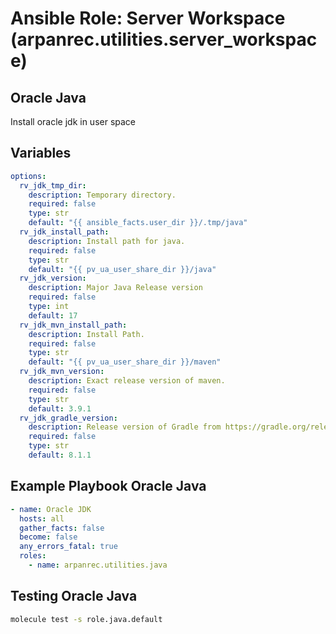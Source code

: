 # Ansible Role: Server Workspace (arpanrec.utilities.server_workspace)

## Oracle Java

Install oracle jdk in user space

## Variables

```yaml
options:
  rv_jdk_tmp_dir:
    description: Temporary directory.
    required: false
    type: str
    default: "{{ ansible_facts.user_dir }}/.tmp/java"
  rv_jdk_install_path:
    description: Install path for java.
    required: false
    type: str
    default: "{{ pv_ua_user_share_dir }}/java"
  rv_jdk_version:
    description: Major Java Release version
    required: false
    type: int
    default: 17
  rv_jdk_mvn_install_path:
    description: Install Path.
    required: false
    type: str
    default: "{{ pv_ua_user_share_dir }}/maven"
  rv_jdk_mvn_version:
    description: Exact release version of maven.
    required: false
    type: str
    default: 3.9.1
  rv_jdk_gradle_version:
    description: Release version of Gradle from https://gradle.org/releases/.
    required: false
    type: str
    default: 8.1.1
```

## Example Playbook Oracle Java

```yaml
- name: Oracle JDK
  hosts: all
  gather_facts: false
  become: false
  any_errors_fatal: true
  roles:
    - name: arpanrec.utilities.java
```

## Testing Oracle Java

```bash
molecule test -s role.java.default
```
